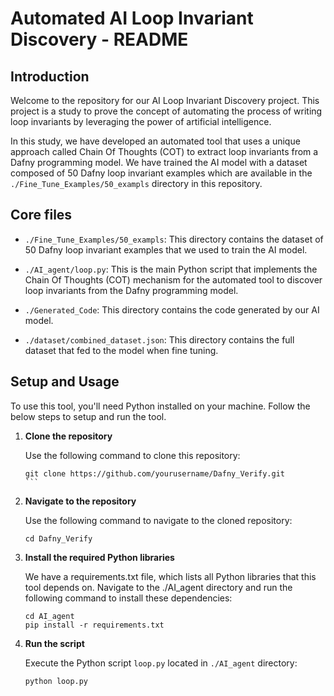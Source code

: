 # Automated AI Loop Invariant Discovery - README

## Introduction

Welcome to the repository for our AI Loop Invariant Discovery project. This project is a study to prove the concept of automating the process of writing loop invariants by leveraging the power of artificial intelligence.

In this study, we have developed an automated tool that uses a unique approach called Chain Of Thoughts (COT) to extract loop invariants from a Dafny programming model. We have trained the AI model with a dataset composed of 50 Dafny loop invariant examples which are available in the `./Fine_Tune_Examples/50_exampls` directory in this repository.

## Core files

- `./Fine_Tune_Examples/50_exampls`: This directory contains the dataset of 50 Dafny loop invariant examples that we used to train the AI model.

- `./AI_agent/loop.py`: This is the main Python script that implements the Chain Of Thoughts (COT) mechanism for the automated tool to discover loop invariants from the Dafny programming model.

- `./Generated_Code`: This directory contains the code generated by our AI model.

- `./dataset/combined_dataset.json`: This directory contains the full dataset that fed to the model when fine tuning.

## Setup and Usage

To use this tool, you'll need Python installed on your machine. Follow the below steps to setup and run the tool.

1. **Clone the repository**
   
   Use the following command to clone this repository:
   
   `````
   git clone https://github.com/yourusername/Dafny_Verify.git
   ```

2. **Navigate to the repository**

   Use the following command to navigate to the cloned repository:

   ````
   cd Dafny_Verify
   ````

3. **Install the required Python libraries**

    We have a requirements.txt file, which lists all Python libraries that this tool depends on. Navigate to the ./AI_agent directory and run the following command to install these dependencies:
    
    ```
    cd AI_agent
    pip install -r requirements.txt
    ```


4. **Run the script**

   Execute the Python script `loop.py` located in `./AI_agent` directory:

   ````
   python loop.py
   ````